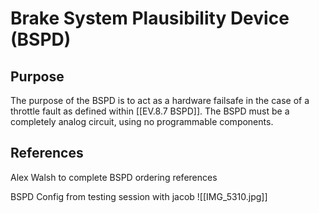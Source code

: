 # Brake System Plausibility Device (BSPD)
## Purpose
The purpose of the BSPD is to act as a hardware failsafe in the case of a throttle fault as defined within [[EV.8.7 BSPD]]. The BSPD must be a completely analog circuit, using no programmable components.

## References
Alex Walsh to complete BSPD ordering references


BSPD Config from testing session with jacob
![[IMG_5310.jpg]]